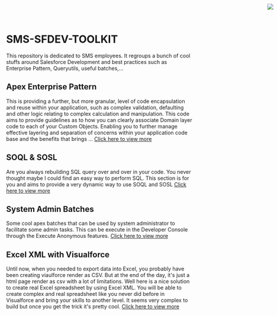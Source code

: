 <div style="text-align:right;top: 10px;position: absolute;right: 10px;" markdown="1">
	<img align="right" src="http://www.smsmt.com/hs-fs/hubfs/SMS_Logo-1.png?t=1490163156935&amp;width=300&amp;name=SMS_Logo-1.png"/>
</div>

# SMS-SFDEV-TOOLKIT #
This repository is dedicated to SMS employees. It regroups a bunch of cool stuffs around Salesforce Development and best practices such as Enterprise Pattern, Queryutils, useful batches,...

## Apex Enterprise Pattern ##
This is providing a further, but more granular, level of code encapsulation and reuse within your application, such as complex validation, defaulting and other logic relating to complex calculation and manipulation. This code aims to provide guidelines as to how you can clearly associate Domain layer code to each of your Custom Objects. Enabling you to further manage effective layering and separation of concerns within your application code base and the benefits that brings ... [Click here to view more](https://github.com/davidbrowaeys/SMS-SFDEV-TOOLKIT/tree/master/Apex%20Enterprise%20Pattern)

## SOQL & SOSL ## 
Are you always rebuilding SQL query over and over in your code. You never thought maybe I could find an easy way to perform SQL. This section is for you and aims to provide a very dynamic way to use SOQL and SOSL [Click here to view more](https://github.com/davidbrowaeys/SMS-SFDEV-TOOLKIT/tree/master/SOQL%20%26%20SOSL)

## System Admin Batches ## 
Some cool apex batches that can be used by system administrator to facilitate some admin tasks. This can be execute in the Developer Console through the Execute Anonymous features. 
[Click here to view more](https://github.com/davidbrowaeys/SMS-SFDEV-TOOLKIT/tree/master/System%20Admin%20Batches)

## Excel XML with Visualforce ##
Until now, when you needed to export data into Excel, you probably have been creating viaulforce render as CSV. But at the end of the day, it's just a html page render as csv with a lot of limitations. Well here is a nice solution to create real Excel spreadsheet by using Excel XML. You will be able to create complex and real spreadsheet like you never did before in Visualforce and bring your skills to another level. It seems very complex to build but once you get the trick it's pretty cool. [Click here to view more](https://github.com/davidbrowaeys/SMS-SFDEV-TOOLKIT/tree/master/Excel%20XML)


